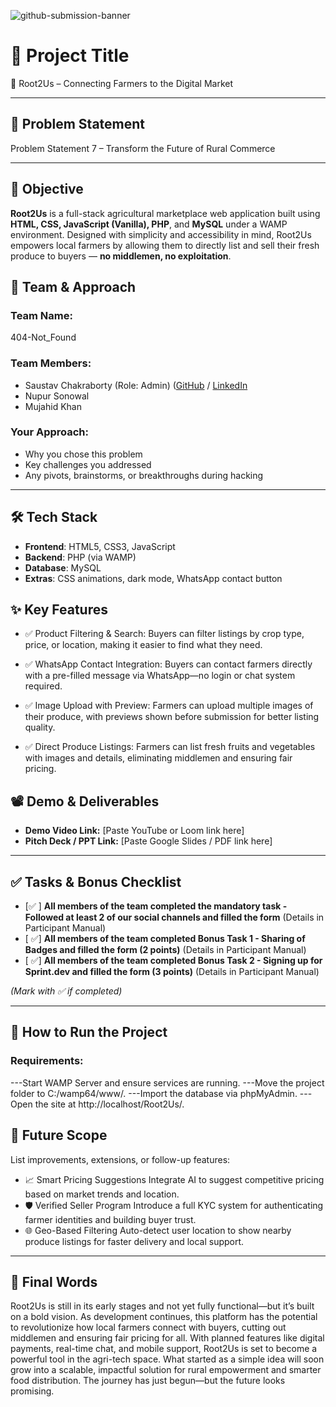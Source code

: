  ![github-submission-banner](https://github.com/user-attachments/assets/a1493b84-e4e2-456e-a791-ce35ee2bcf2f)

# 🚀 Project Title

 🌱 Root2Us – Connecting Farmers to the Digital Market

---

## 📌 Problem Statement

Problem Statement 7 – Transform the Future of Rural Commerce

---

## 🎯 Objective

**Root2Us** is a full-stack agricultural marketplace web application built using **HTML, CSS, JavaScript (Vanilla), PHP**, and **MySQL** under a WAMP environment. Designed with simplicity and accessibility in mind, Root2Us empowers local farmers by allowing them to directly list and sell their fresh produce to buyers — **no middlemen, no exploitation**.

## 🧠 Team & Approach

### Team Name:  
404-Not_Found

### Team Members:  
- Saustav Chakraborty (Role: Admin) ([GitHub](https://github.com/Saustav2030) / [LinkedIn](https://www.linkedin.com/in/saustav-chakraborty-26239b211/)  
- Nupur Sonowal
- Mujahid Khan


### Your Approach:  
- Why you chose this problem  
- Key challenges you addressed  
- Any pivots, brainstorms, or breakthroughs during hacking  

---

## 🛠️ Tech Stack

- **Frontend**: HTML5, CSS3, JavaScript
- **Backend**: PHP (via WAMP)
- **Database**: MySQL
- **Extras**: CSS animations, dark mode, WhatsApp contact button


## ✨ Key Features

- ✅  Product Filtering & Search: Buyers can filter listings by crop type, price, or location, making it easier to find what they need.

- ✅  WhatsApp Contact Integration: Buyers can contact farmers directly with a pre-filled message via WhatsApp—no login or chat system required.

- ✅  Image Upload with Preview: Farmers can upload multiple images of their produce, with previews shown before submission for better listing quality.
  
- ✅  Direct Produce Listings: Farmers can list fresh fruits and vegetables with images and details, eliminating middlemen and ensuring fair pricing.


## 📽️ Demo & Deliverables

- **Demo Video Link:** [Paste YouTube or Loom link here]  
- **Pitch Deck / PPT Link:** [Paste Google Slides / PDF link here]  

---

## ✅ Tasks & Bonus Checklist

- [✅ ] **All members of the team completed the mandatory task - Followed at least 2 of our social channels and filled the form** (Details in Participant Manual)  
- [ ✅] **All members of the team completed Bonus Task 1 - Sharing of Badges and filled the form (2 points)**  (Details in Participant Manual)
- [ ✅] **All members of the team completed Bonus Task 2 - Signing up for Sprint.dev and filled the form (3 points)**  (Details in Participant Manual)

*(Mark with ✅ if completed)*

---

## 🧪 How to Run the Project

### Requirements:
---Start WAMP Server and ensure services are running.
---Move the project folder to C:/wamp64/www/.
---Import the database via phpMyAdmin.
---Open the site at http://localhost/Root2Us/.


## 🧬 Future Scope

List improvements, extensions, or follow-up features:

- 📈 Smart Pricing Suggestions
Integrate AI to suggest competitive pricing based on market trends and location.
- 🛡️ Verified Seller Program
Introduce a full KYC system for authenticating farmer identities and building buyer trust.
- 🌐 Geo-Based Filtering
Auto-detect user location to show nearby produce listings for faster delivery and local support. 

---

## 🏁 Final Words

Root2Us is still in its early stages and not yet fully functional—but it’s built on a bold vision. 
As development continues, this platform has the potential to revolutionize how local farmers connect with buyers, cutting out middlemen and ensuring fair pricing for all. 
With planned features like digital payments, real-time chat, and mobile support, Root2Us is set to become a powerful tool in the agri-tech space.
What started as a simple idea will soon grow into a scalable, impactful solution for rural empowerment and smarter food distribution. The journey has just begun—but the future looks promising.


